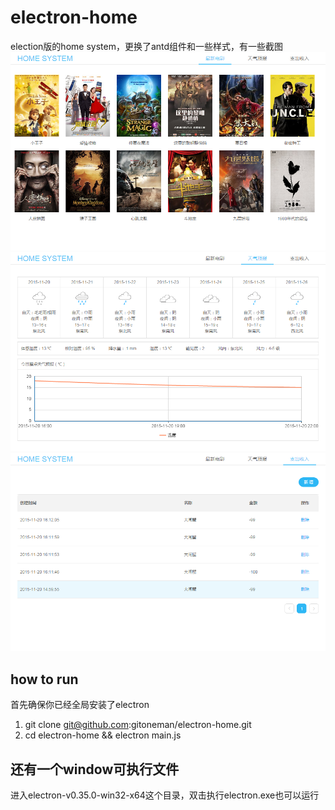 # electron-home
election版的home system，更换了antd组件和一些样式，有一些截图
![image](https://github.com/gitoneman/electron-home/raw/master/movies.png)
![image](https://github.com/gitoneman/electron-home/raw/master/weather.png)
![image](https://github.com/gitoneman/electron-home/raw/master/account.png)
## how to run
首先确保你已经全局安装了electron

 1. git clone git@github.com:gitoneman/electron-home.git
 2. cd electron-home && electron main.js

## 还有一个window可执行文件
进入electron-v0.35.0-win32-x64这个目录，双击执行electron.exe也可以运行

